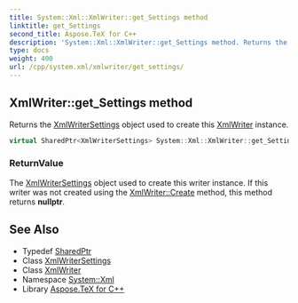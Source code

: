 ```yaml
---
title: System::Xml::XmlWriter::get_Settings method
linktitle: get_Settings
second_title: Aspose.TeX for C++
description: 'System::Xml::XmlWriter::get_Settings method. Returns the XmlWriterSettings object used to create this XmlWriter instance in C++.'
type: docs
weight: 400
url: /cpp/system.xml/xmlwriter/get_settings/
---
```

## XmlWriter::get_Settings method


Returns the [XmlWriterSettings](../../xmlwritersettings/) object used to create this [XmlWriter](../) instance.

```cpp
virtual SharedPtr<XmlWriterSettings> System::Xml::XmlWriter::get_Settings()
```


### ReturnValue

The [XmlWriterSettings](../../xmlwritersettings/) object used to create this writer instance. If this writer was not created using the [XmlWriter::Create](../create/) method, this method returns **nullptr**.

## See Also

* Typedef [SharedPtr](../../../system/sharedptr/)
* Class [XmlWriterSettings](../../xmlwritersettings/)
* Class [XmlWriter](../)
* Namespace [System::Xml](../../)
* Library [Aspose.TeX for C++](../../../)
